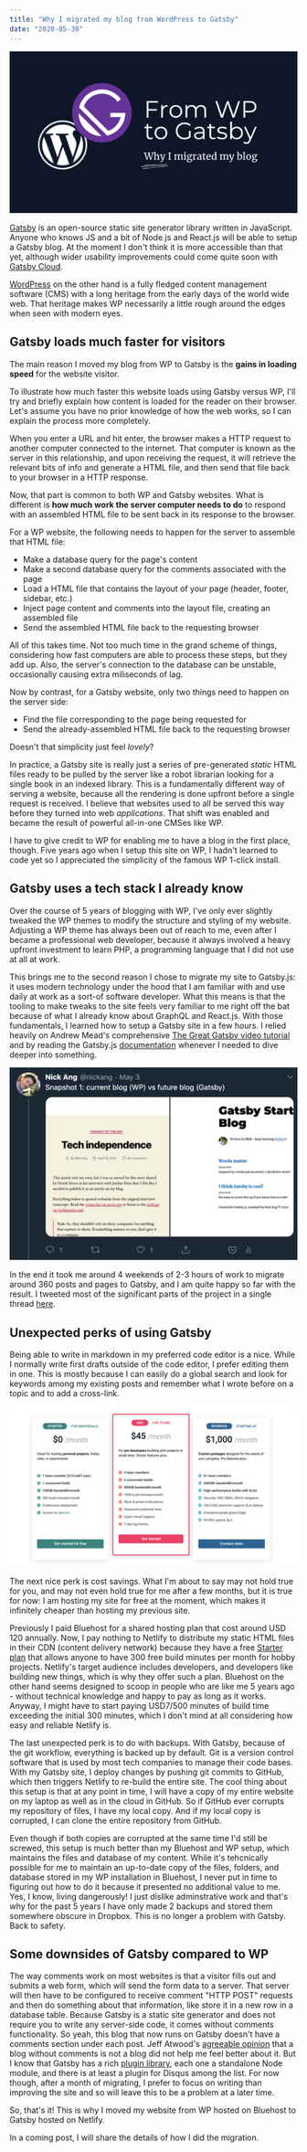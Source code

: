 ```yaml
---
title: "Why I migrated my blog from WordPress to Gatsby"
date: "2020-05-30"
---
```


![blog post banner for post Why I migrated my blog from WordPress to Gatsby](images/wp-to-gatsby-nickang.png)

[Gatsby](https://www.gatsbyjs.org/) is an open-source static site generator library written in JavaScript. Anyone who knows JS and a bit of Node.js and React.js will be able to setup a Gatsby blog. At the moment I don't think it is more accessible than that yet, although wider usability improvements could come quite soon with [Gatsby Cloud](https://www.gatsbyjs.com/).

[WordPress](https://wordpress.org/) on the other hand is a fully fledged content management software (CMS) with a long heritage from the early days of the world wide web. That heritage makes WP necessarily a little rough around the edges when seen with modern eyes.

## Gatsby loads much faster for visitors

The main reason I moved my blog from WP to Gatsby is the __gains in loading speed__ for the website visitor.

To illustrate how much faster this website loads using Gatsby versus WP, I'll try and briefly explain how content is loaded for the reader on their browser. Let's assume you have no prior knowledge of how the web works, so I can explain the process more completely.

When you enter a URL and hit enter, the browser makes a HTTP request to another computer connected to the internet. That computer is known as the server in this relationship, and upon receiving the request, it will retrieve the relevant bits of info and generate a HTML file, and then send that file back to your browser in a HTTP response.

Now, that part is common to both WP and Gatsby websites. What is different is __how much work the server computer needs to do__ to respond with an assembled HTML file to be sent back in its response to the browser.

For a WP website, the following needs to happen for the server to assemble that HTML file:

- Make a database query for the page's content
- Make a second database query for the comments associated with the page
- Load a HTML file that contains the layout of your page (header, footer, sidebar, etc.)
- Inject page content and comments into the layout file, creating an assembled file
- Send the assembled HTML file back to the requesting browser

All of this takes time. Not too much time in the grand scheme of things, considering how fast computers are able to process these steps, but they add up. Also, the server's connection to the database can be unstable, occasionally causing extra miliseconds of lag.

Now by contrast, for a Gatsby website, only two things need to happen on the server side:

- Find the file corresponding to the page being requested for
- Send the already-assembled HTML file back to the requesting browser

Doesn't that simplicity just feel _lovely_?

In practice, a Gatsby site is really just a series of pre-generated _static_ HTML files ready to be pulled by the server like a robot librarian looking for a single book in an indexed library. This is a fundamentally different way of serving a website, because all the rendering is done upfront before a single request is received. I believe that websites used to all be served this way before they turned into web _applications_. That shift was enabled and became the result of powerful all-in-one CMSes like WP.

I have to give credit to WP for enabling me to have a blog in the first place, though. Five years ago when I setup this site on WP, I hadn't learned to code yet so I appreciated the simplicity of the famous WP 1-click install.

## Gatsby uses a tech stack I already know

Over the course of 5 years of blogging with WP, I've only ever slightly tweaked the WP themes to modify the structure and styling of my website. Adjusting a WP theme has always been out of reach to me, even after I became a professional web developer, because it always involved a heavy upfront investment to learn PHP, a programming language that I did not use at all at work.

This brings me to the second reason I chose to migrate my site to Gatsby.js: it uses modern technology under the hood that I am familiar with and use daily at work as a sort-of software developer. What this means is that the tooling to make tweaks to the site feels very familiar to me right off the bat because of what I already know about GraphQL and React.js. With those fundamentals, I learned how to setup a Gatsby site in a few hours. I relied heavily on Andrew Mead's comprehensive [The Great Gatsby video tutorial](https://www.youtube.com/watch?v=8t0vNu2fCCM) and by reading the Gatsby.js [documentation](https://www.gatsbyjs.org/docs/) whenever I needed to dive deeper into something.

![screenshot of tweet](images/twitter-snapshot.png)

In the end it took me around 4 weekends of 2-3 hours of work to migrate around 360 posts and pages to Gatsby, and I am quite happy so far with the result. I tweeted most of the significant parts of the project in a single thread [here](https://twitter.com/nickang/status/1254864484826374144).

## Unexpected perks of using Gatsby

Being able to write in markdown in my preferred code editor is a nice. While I normally write first drafts outside of the code editor, I prefer editing them in one. This is mostly because I can easily do a global search and look for keywords among my existing posts and remember what I wrote before on a topic and to add a cross-link.

![netlify pricing table](images/netlify-pricing-plans.png)

The next nice perk is cost savings. What I'm about to say may not hold true for you, and may not even hold true for me after a few months, but it is true for now: I am hosting my site for free at the moment, which makes it infinitely cheaper than hosting my previous site. 

Previously I paid Bluehost for a shared hosting plan that cost around USD 120 annually. Now, I pay nothing to Netlify to distribute my static HTML files in their CDN (content delivery network) because they have a free [Starter plan](https://www.netlify.com/pricing/) that allows anyone to have 300 free build minutes per month for hobby projects. Netlify's target audience includes developers, and developers like building new things, which is why they offer such a plan. Bluehost on the other hand seems designed to scoop in people who are like me 5 years ago - without technical knowledge and happy to pay as long as it works. Anyway, I might have to start paying USD7/500 minutes of build time exceeding the initial 300 minutes, which I don't mind at all considering how easy and reliable Netlify is.

The last unexpected perk is to do with backups. With Gatsby, because of the git workflow, everything is backed up by default. Git is a version control software that is used by most tech companies to manage their code bases. With my Gatsby site, I deploy changes by pushing git commits to GitHub, which then triggers Netlify to re-build the entire site. The cool thing about this setup is that at any point in time, I will have a copy of my entire website on my laptop as well as in the cloud in GitHub. So if GitHub ever corrupts my repository of files, I have my local copy. And if my local copy is corrupted, I can clone the entire repository from GitHub.

Even though if both copies are corrupted at the same time I'd still be screwed, this setup is much better than my Bluehost and WP setup, which maintains the files and database of my content. While it's tehcnically possible for me to maintain an up-to-date copy of the files, folders, and database stored in my WP installation in Bluehost, I never put in time to figuring out how to do it because it presented no additional value to me. Yes, I know, living dangerously! I just dislike adminstrative work and that's why for the past 5 years I have only made 2 backups and stored them somewhere obscure in Dropbox. This is no longer a problem with Gatsby. Back to safety.

## Some downsides of Gatsby compared to WP

The way comments work on most websites is that a visitor fills out and submits a web form, which will send the form data to a server. That server will then have to be configured to receive comment "HTTP POST" requests and then do something about that information, like store it in a new row in a database table. Because Gatsby is a static site generator and does not require you to write any server-side code, it comes without comments functionality. So yeah, this blog that now runs on Gatsby doesn't have a comments section under each post. Jeff Atwood's [agreeable opinion](https://blog.codinghorror.com/a-blog-without-comments-is-not-a-blog/) that a blog without comments is not a blog did not help me feel better about it. But I know that Gatsby has a rich [plugin library](https://www.gatsbyjs.org/plugins/), each one a standalone Node module, and there is at least a plugin for Disqus among the list. For now though, after a month of migrating, I prefer to focus on writing than improving the site and so will leave this to be a problem at a later time.

So, that's it! This is why I moved my website from WP hosted on Bluehost to Gatsby hosted on Netlify.

In a coming post, I will share the details of how I did the migration.